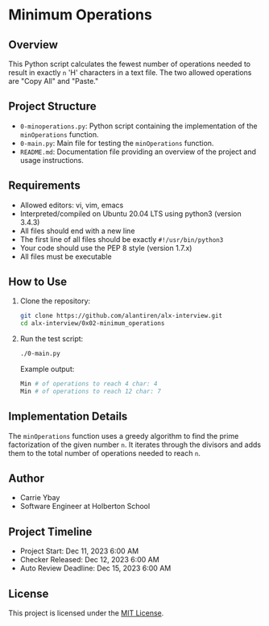# Minimum Operations

## Overview

This Python script calculates the fewest number of operations needed to result in exactly `n` 'H' characters in a text file. The two allowed operations are "Copy All" and "Paste."

## Project Structure

- `0-minoperations.py`: Python script containing the implementation of the `minOperations` function.
- `0-main.py`: Main file for testing the `minOperations` function.
- `README.md`: Documentation file providing an overview of the project and usage instructions.

## Requirements

- Allowed editors: vi, vim, emacs
- Interpreted/compiled on Ubuntu 20.04 LTS using python3 (version 3.4.3)
- All files should end with a new line
- The first line of all files should be exactly `#!/usr/bin/python3`
- Your code should use the PEP 8 style (version 1.7.x)
- All files must be executable

## How to Use

1. Clone the repository:

   ```bash
   git clone https://github.com/alantiren/alx-interview.git
   cd alx-interview/0x02-minimum_operations
   ```

2. Run the test script:

   ```bash
   ./0-main.py
   ```

   Example output:

   ```bash
   Min # of operations to reach 4 char: 4
   Min # of operations to reach 12 char: 7
   ```

## Implementation Details

The `minOperations` function uses a greedy algorithm to find the prime factorization of the given number `n`. It iterates through the divisors and adds them to the total number of operations needed to reach `n`.

## Author

- Carrie Ybay
- Software Engineer at Holberton School

## Project Timeline

- Project Start: Dec 11, 2023 6:00 AM
- Checker Released: Dec 12, 2023 6:00 AM
- Auto Review Deadline: Dec 15, 2023 6:00 AM

## License

This project is licensed under the [MIT License](LICENSE).
